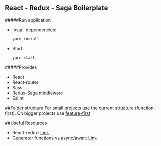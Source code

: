 ## React - Redux - Saga Boilerplate

#####Run application

* Install dependencies: 
  ```bash
  yarn install
  ```
* Start 
  ```bash
  yarn start
  ```
#####Provides
* React
* React-router
* Sass
* Redux-Saga middleware
* Eslint

##Folder structure
For small projects use the current structure (function-first). On bigger projects use [feature-first](https://medium.freecodecamp.org/scaling-your-redux-app-with-ducks-6115955638be)

##Useful Resources
* React-redux: [Link](https://medium.com/mofed/react-redux-architecture-overview-7b3e52004b6e)
* Generator functions vs async/await: [Link](http://thecodebarbarian.com/redux-saga-vs-async-await)